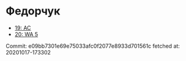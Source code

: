# Федорчук
- [19: AC](19.md)
- [20: WA 5](20.md)

Commit: e09bb7301e69e75033afc0f2077e8933d701561c
 fetched at: 20201017-173302
